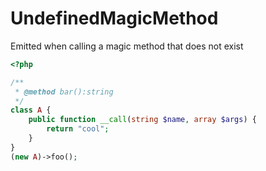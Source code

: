 # UndefinedMagicMethod

Emitted when calling a magic method that does not exist

```php
<?php

/**
 * @method bar():string
 */
class A {
    public function __call(string $name, array $args) {
        return "cool";
    }
}
(new A)->foo();
```
